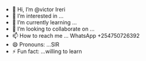 - 👋 Hi, I’m @victor Ireri
- 👀 I’m interested in ...
- 🌱 I’m currently learning ...
- 💞️ I’m looking to collaborate on ...
- 📫 How to reach me ... WhatsApp +254750726392
- 😄 Pronouns: ...SIR
- ⚡ Fun fact: ...willing to learn

<!---
vickiee254/vickiee254 is a ✨ special ✨ repository because its `README.md` (this file) appears on your GitHub profile.
You can click the Preview link to take a look at your changes.
--->
